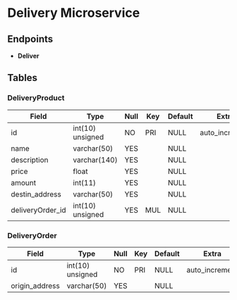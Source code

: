 # Delivery Microservice

## Endpoints

- **Deliver**

## Tables

### DeliveryProduct

| Field            | Type             | Null | Key | Default | Extra          |
|------------------|------------------|------|-----|---------|----------------|
| id               | int(10) unsigned | NO   | PRI | NULL    | auto_increment |
| name             | varchar(50)      | YES  |     | NULL    |                |
| description      | varchar(140)     | YES  |     | NULL    |                |
| price            | float            | YES  |     | NULL    |                |
| amount           | int(11)          | YES  |     | NULL    |                |
| destin_address   | varchar(50)      | YES  |     | NULL    |                |
| deliveryOrder_id | int(10) unsigned | YES  | MUL | NULL    |                |


### DeliveryOrder

| Field          | Type             | Null | Key | Default | Extra          |
|----------------|------------------|------|-----|---------|----------------|
| id             | int(10) unsigned | NO   | PRI | NULL    | auto_increment |
| origin_address | varchar(50)      | YES  |     | NULL    |                |
